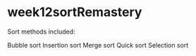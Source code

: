 # week12sortRemastery

Sort methods included:

Bubble sort
Insertion sort
Merge sort
Quick sort
Selection sort